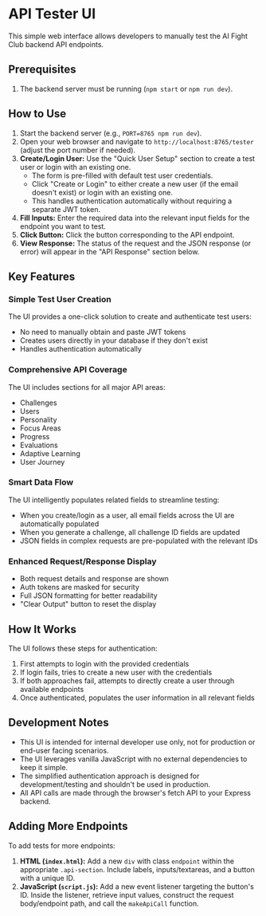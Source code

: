 # API Tester UI

This simple web interface allows developers to manually test the AI Fight Club backend API endpoints.

## Prerequisites

1. The backend server must be running (`npm start` or `npm run dev`).

## How to Use

1. Start the backend server (e.g., `PORT=8765 npm run dev`).
2. Open your web browser and navigate to `http://localhost:8765/tester` (adjust the port number if needed).
3. **Create/Login User:** Use the "Quick User Setup" section to create a test user or login with an existing one.
   - The form is pre-filled with default test user credentials.
   - Click "Create or Login" to either create a new user (if the email doesn't exist) or login with an existing one.
   - This handles authentication automatically without requiring a separate JWT token.
4. **Fill Inputs:** Enter the required data into the relevant input fields for the endpoint you want to test.
5. **Click Button:** Click the button corresponding to the API endpoint.
6. **View Response:** The status of the request and the JSON response (or error) will appear in the "API Response" section below.

## Key Features

### Simple Test User Creation
The UI provides a one-click solution to create and authenticate test users:
- No need to manually obtain and paste JWT tokens
- Creates users directly in your database if they don't exist
- Handles authentication automatically

### Comprehensive API Coverage
The UI includes sections for all major API areas:
- Challenges
- Users
- Personality
- Focus Areas
- Progress
- Evaluations
- Adaptive Learning
- User Journey

### Smart Data Flow
The UI intelligently populates related fields to streamline testing:
- When you create/login as a user, all email fields across the UI are automatically populated
- When you generate a challenge, all challenge ID fields are updated
- JSON fields in complex requests are pre-populated with the relevant IDs

### Enhanced Request/Response Display
- Both request details and response are shown
- Auth tokens are masked for security
- Full JSON formatting for better readability
- "Clear Output" button to reset the display

## How It Works

The UI follows these steps for authentication:
1. First attempts to login with the provided credentials
2. If login fails, tries to create a new user with the credentials
3. If both approaches fail, attempts to directly create a user through available endpoints
4. Once authenticated, populates the user information in all relevant fields

## Development Notes

- This UI is intended for internal developer use only, not for production or end-user facing scenarios.
- The UI leverages vanilla JavaScript with no external dependencies to keep it simple.
- The simplified authentication approach is designed for development/testing and shouldn't be used in production.
- All API calls are made through the browser's fetch API to your Express backend.

## Adding More Endpoints

To add tests for more endpoints:

1. **HTML (`index.html`):** Add a new `div` with class `endpoint` within the appropriate `.api-section`. Include labels, inputs/textareas, and a button with a unique ID.
2. **JavaScript (`script.js`):** Add a new event listener targeting the button's ID. Inside the listener, retrieve input values, construct the request body/endpoint path, and call the `makeApiCall` function. 